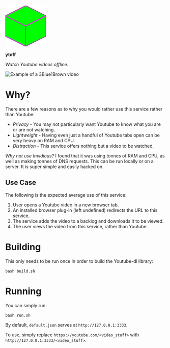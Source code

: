 ![](src/logo.svg)

**ytoff**

*Watch Youtube videos offline.*

![Example of a
[3Blue1Brown](https://www.youtube.com/channel/UCYO_jab_esuFRV4b17AJtAw)
[video](https://www.youtube.com/watch?v=F3Qixy-r_rQ)](doc/example.png)

# Why?

There are a few reasons as to why you would rather use this service rather than
Youtube:

* *Privacy* - You may not particularly want Youtube to know what you are or are
not watching.
* *Lightweight* - Having even just a handful of Youtube tabs open can be very
heavy on RAM and CPU.
* *Distraction* - This service offers nothing but a video to be watched.

*Why not use Invidious?* I found that it was using tonnes of RAM and CPU, as
well as making tonnes of DNS requests. This can be run locally or on a server.
It is super simple and easily hacked on.

## Use Case

The following is the expected average use of this service:

1. User opens a Youtube video in a new browser tab.
2. An installed browser plug-in (left undefined) redirects the URL to this
service.
3. The service adds the video to a backlog and downloads it to be viewed.
4. The user views the video from this service, rather than Youtube.

# Building

This only needs to be run once in order to build the Youtube-dl library:

    bash build.sh

# Running

You can simply run:

    bash run.sh

By default, `default.json` serves at `http://127.0.0.1:3333`.

To use, simply replace `https://youtube.com/<video_stuff>` with
`http://127.0.0.1:3333/<video_stuff>`.
